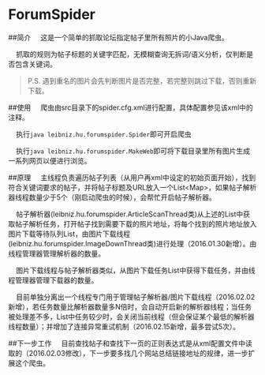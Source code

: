 # ForumSpider

##简介
&nbsp;&nbsp;&nbsp;&nbsp;这是一个简单的抓取论坛指定帖子里所有照片的小Java爬虫。

&nbsp;&nbsp;&nbsp;&nbsp;抓取的规则为帖子标题的关键字匹配，无模糊查询无拆词/语义分析，仅判断是否包含关键词。

> P.S. 遇到重名的图片会先判断图片是否完整，若完整则跳过下载，否则重新下载。


##使用
&nbsp;&nbsp;&nbsp;&nbsp;爬虫由src目录下的spider.cfg.xml进行配置，具体配置参见该xml中的注释。

&nbsp;&nbsp;&nbsp;&nbsp;执行`java leibniz.hu.forumspider.Spider`即可开启爬虫

&nbsp;&nbsp;&nbsp;&nbsp;执行`java leibniz.hu.forumspider.MakeWeb`即可将下载目录里所有图片生成一系列网页以便进行浏览。

##原理
&nbsp;&nbsp;&nbsp;&nbsp;主线程负责遍历帖子列表（从用户再xml中设定的初始页面开始），找到符合关键词要求的帖子，并将帖子标题及URL放入一个List<Map\>，如果帖子解析器线程数量少于5个（刚启动爬虫的时候），会帮忙开启帖子解析器。

&nbsp;&nbsp;&nbsp;&nbsp;帖子解析器(leibniz.hu.forumspider.ArticleScanThread类)从上述的List中获取帖子解析任务，打开帖子找到需要下载的照片地址，将每个找到的照片地址放入图片下载等待队列List，由图片下载线程(leibniz.hu.forumspider.ImageDownThread类)进行处理（2016.01.30新增）。由线程管理器管理解析器的数量。

&nbsp;&nbsp;&nbsp;&nbsp;图片下载线程与帖子解析器类似，从图片下载任务List中获得下载任务，并由线程管理器管理下载器的数量。

&nbsp;&nbsp;&nbsp;&nbsp;目前单独分离出一个线程专门用于管理帖子解析器/图片下载线程（2016.02.02新增），若任务数量比解析器数量多N倍时，会自动开启新的解析器线程；当任务被处理差不多，List中任务较少时，会关闭当前线程（但会保证某个最低的解析器线程数量）；并增加了连接异常重试机制（2016.02.15新增，最多尝试5次）。

##下一步工作
&nbsp;&nbsp;&nbsp;&nbsp;目前查找帖子和查找下一页的正则表达式是从xml配置文件中读取的（2016.02.03修改），下一步要多找几个网站总结链接地址的规律，进一步扩展这个爬虫。
